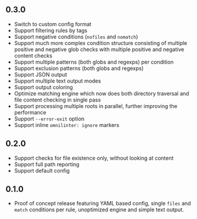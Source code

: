 ## 0.3.0

- Switch to custom config format
- Support filtering rules by tags
- Support negative conditions (`nofiles` and `nomatch`)
- Support much more complex condition structure consisting of multiple
  positive and negative glob checks with multiple positive and negative
  content checks
- Support multiple patterns (both globs and regexps) per condition
- Support exclusion patterns (both globs and regexps)
- Support JSON output
- Support multiple text output modes
- Support output coloring
- Optimize matching engine which now does both directory traversal
  and file content checking in single pass
- Support processing multiple roots in parallel, further improving the
  performance
- Support `--error-exit` option
- Support inline `omnilinter: ignore` markers

## 0.2.0

- Support checks for file existence only, without looking at content
- Support full path reporting
- Support default config

## 0.1.0

- Proof of concept release featuring YAML based config, single `files`
  and `match` conditions per rule, unoptimized engine and simple text
  output.
